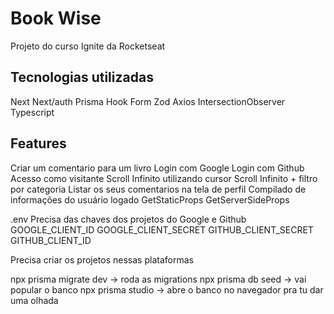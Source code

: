 # Book Wise

Projeto do curso Ignite da Rocketseat

## Tecnologias utilizadas

Next
Next/auth
Prisma
Hook Form
Zod
Axios
IntersectionObserver
Typescript

## Features

Criar um comentario para um livro
Login com Google
Login com Github
Acesso como visitante
Scroll Infinito utilizando cursor
Scroll Infinito + filtro por categoria
Listar os seus comentarios na tela de perfil
Compilado de informações do usuário logado
GetStaticProps
GetServerSideProps

.env
Precisa das chaves dos projetos do Google e Github
GOOGLE_CLIENT_ID
GOOGLE_CLIENT_SECRET
GITHUB_CLIENT_SECRET
GITHUB_CLIENT_ID

Precisa criar os projetos nessas plataformas

npx prisma migrate dev -> roda as migrations
npx prisma db seed -> vai popular o banco
npx prisma studio -> abre o banco no navegador pra tu dar uma olhada
